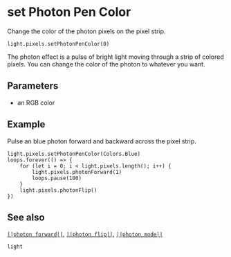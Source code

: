 # set Photon Pen Color

Change the color of the photon pixels on the pixel strip.

```sig
light.pixels.setPhotonPenColor(0)
```

The photon effect is a pulse of bright light moving through a strip of colored pixels.
You can change the color of the photon to whatever you want.

## Parameters

* an RGB color

## Example

Pulse an blue photon forward and backward across the pixel strip.

```blocks
light.pixels.setPhotonPenColor(Colors.Blue)
loops.forever(() => {
    for (let i = 0; i < light.pixels.length(); i++) {
        light.pixels.photonForward(1)
        loops.pause(100)
    }
    light.pixels.photonFlip()
})
```
## See also

[``||photon forward||``](/reference/light/photon-forward),
[``||photon flip||``](/reference/light/photon-flip),
[``||photon mode||``](/reference/light/set-photon-mode)

```package
light
```


